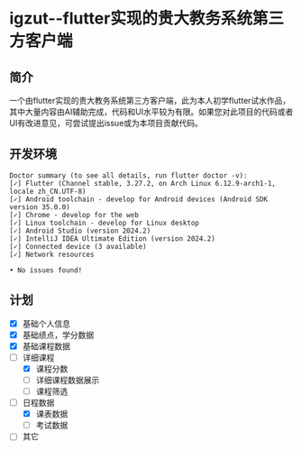 # igzut--flutter实现的贵大教务系统第三方客户端

## 简介

一个由flutter实现的贵大教务系统第三方客户端，此为本人初学flutter试水作品，其中大量内容由AI辅助完成，代码和UI水平较为有限。如果您对此项目的代码或者UI有改进意见，可尝试提出issue或为本项目贡献代码。

## 开发环境

```
Doctor summary (to see all details, run flutter doctor -v):
[✓] Flutter (Channel stable, 3.27.2, on Arch Linux 6.12.9-arch1-1, locale zh_CN.UTF-8)
[✓] Android toolchain - develop for Android devices (Android SDK version 35.0.0)
[✓] Chrome - develop for the web
[✓] Linux toolchain - develop for Linux desktop
[✓] Android Studio (version 2024.2)
[✓] IntelliJ IDEA Ultimate Edition (version 2024.2)
[✓] Connected device (3 available)
[✓] Network resources

• No issues found!
```

## 计划

- [x]  基础个人信息
- [x]  基础绩点，学分数据
- [x] 基础课程数据
- [ ] 详细课程
  - [x] 课程分数
  - [ ] 详细课程数据展示
  - [ ] 课程筛选
- [ ] 日程数据
  - [x] 课表数据
  - [ ] 考试数据

- [ ] 其它
